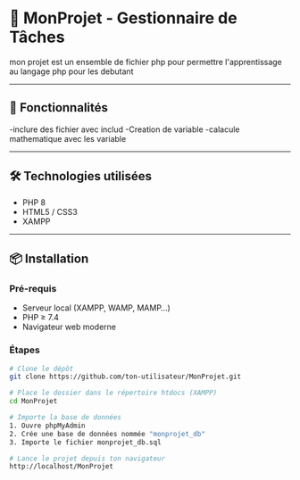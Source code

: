 # 📝 MonProjet - Gestionnaire de Tâches

mon projet est un ensemble de fichier php pour permettre l'apprentissage au langage php pour les debutant 

---

## 🚀 Fonctionnalités

-inclure des fichier avec includ
-Creation de variable
-calacule mathematique avec les variable 

---

## 🛠 Technologies utilisées

- PHP 8
- HTML5 / CSS3
- XAMPP

---

## 📦 Installation

### Pré-requis

- Serveur local (XAMPP, WAMP, MAMP…)
- PHP ≥ 7.4
- Navigateur web moderne

### Étapes

```bash
# Clone le dépôt
git clone https://github.com/ton-utilisateur/MonProjet.git

# Place le dossier dans le répertoire htdocs (XAMPP)
cd MonProjet

# Importe la base de données
1. Ouvre phpMyAdmin
2. Crée une base de données nommée "monprojet_db"
3. Importe le fichier monprojet_db.sql

# Lance le projet depuis ton navigateur
http://localhost/MonProjet
